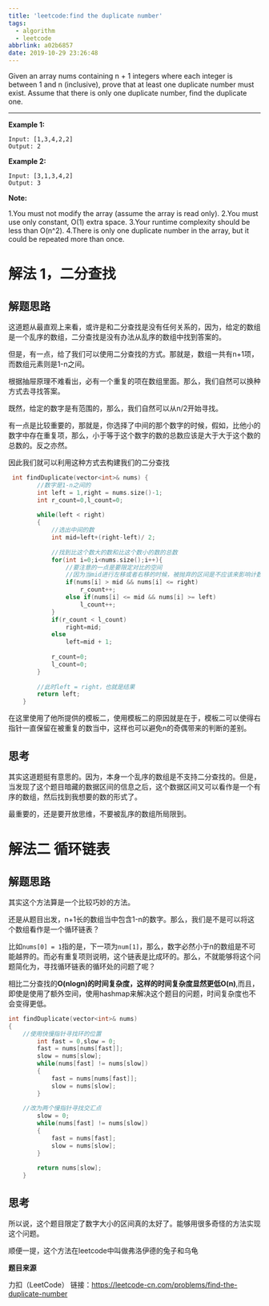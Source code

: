 ```yaml
---
title: 'leetcode:find the duplicate number'
tags:
  - algorithm
  - leetcode
abbrlink: a02b6857
date: 2019-10-29 23:26:48
---
```


Given an array nums containing n + 1 integers where each integer is between 1 and n (inclusive), prove that at least one duplicate number must exist. Assume that there is only one duplicate number, find the duplicate one.

<!-- more -->

------

**Example 1:**

```
Input: [1,3,4,2,2]
Output: 2
```

**Example 2:**

```
Input: [3,1,3,4,2]
Output: 3
```

**Note:**

1.You must not modify the array (assume the array is read only).
2.You must use only constant, O(1) extra space.
3.Your runtime complexity should be less than O(n^2).
4.There is only one duplicate number in the array, but it could be repeated more than once.

# 解法 1，二分查找

## 解题思路

这道题从最直观上来看，或许是和二分查找是没有任何关系的，因为，给定的数组是一个乱序的数组，二分查找是没有办法从乱序的数组中找到答案的。

但是，有一点，给了我们可以使用二分查找的方式。那就是，数组一共有n+1项，而数组元素则是1-n之间。

根据抽屉原理不难看出，必有一个重复的项在数组里面。那么，我们自然可以换种方式去寻找答案。

既然，给定的数字是有范围的，那么，我们自然可以从n/2开始寻找。

有一点是比较重要的，那就是，你选择了中间的那个数字的时候，假如，比他小的数字中存在重复项，那么，小于等于这个数字的数的总数应该是大于大于这个数的总数的。反之亦然。

因此我们就可以利用这种方式去构建我们的二分查找

```cpp
 int findDuplicate(vector<int>& nums) {
     	//数字是1-n之间的
        int left = 1,right = nums.size()-1;
        int r_count=0,l_count=0;
     
        while(left < right)
        {
            //选出中间的数
            int mid=left+(right-left)/ 2;
            
            //找到比这个数大的数和比这个数小的数的总数
            for(int i=0;i<nums.size();i++){
                //要注意的一点是要限定对比的空间
                //因为当mid进行左移或者右移的时候，被抛弃的区间是不应该来影响计数的
                if(nums[i] > mid && nums[i] <= right) 
                    r_count++;
                else if(nums[i] <= mid && nums[i] >= left) 
                    l_count++;
            }
            if(r_count < l_count) 
                right=mid;
            else 
                left=mid + 1;
            
            r_count=0;
            l_count=0;
        }
     
     	//此时left = right，也就是结果
        return left;
    }
```



在这里使用了他所提供的模板二，使用模板二的原因就是在于，模板二可以使得右指针一直保留在被重复的数当中，这样也可以避免n的奇偶带来的判断的差别。

## 思考

其实这道题挺有意思的。因为，本身一个乱序的数组是不支持二分查找的。但是，当发现了这个题目暗藏的数据区间的信息之后，这个数据区间又可以看作是一个有序的数组，然后找到我想要的数的形式了。

最重要的，还是要开放思维，不要被乱序的数组所局限到。

# 解法二 循环链表

## 解题思路

其实这个方法算是一个比较巧妙的方法。

还是从题目出发，n+1长的数组当中包含1-n的数字。那么，我们是不是可以将这个数组看作是一个循环链表？

比如`nums[0] = 1`指的是，下一项为`num[1]`，那么，数字必然小于n的数组是不可能越界的。而必有重复项则说明，这个链表是比成环的。那么，不就能够将这个问题简化为，寻找循环链表的循环处的问题了呢？

相比二分查找的**O(nlogn)**的时间复杂度，这样的时间复杂度显然更低**O(n)**,而且，即使是使用了额外空间，使用hashmap来解决这个题目的问题，时间复杂度也不会变得更低。

```cpp
int findDuplicate(vector<int>& nums) 
{
	//使用快慢指针寻找环的位置
        int fast = 0,slow = 0;          
        fast = nums[nums[fast]];
        slow = nums[slow];
        while(nums[fast] != nums[slow])
        {
            fast = nums[nums[fast]];
            slow = nums[slow];
        }
        
	//改为两个慢指针寻找交汇点
        slow = 0;
        while(nums[fast] != nums[slow])
        {
            fast = nums[fast];
            slow = nums[slow];
        }
        
        return nums[slow];
    }
```

## 思考

所以说，这个题目限定了数字大小的区间真的太好了。能够用很多奇怪的方法实现这个问题。

顺便一提，这个方法在leetcode中叫做弗洛伊德的兔子和乌龟

**题目来源**

力扣（LeetCode）
链接：https://leetcode-cn.com/problems/find-the-duplicate-number
